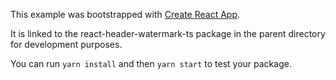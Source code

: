 This example was bootstrapped with [Create React App](https://github.com/facebook/create-react-app).

It is linked to the react-header-watermark-ts package in the parent directory for development purposes.

You can run `yarn install` and then `yarn start` to test your package.

